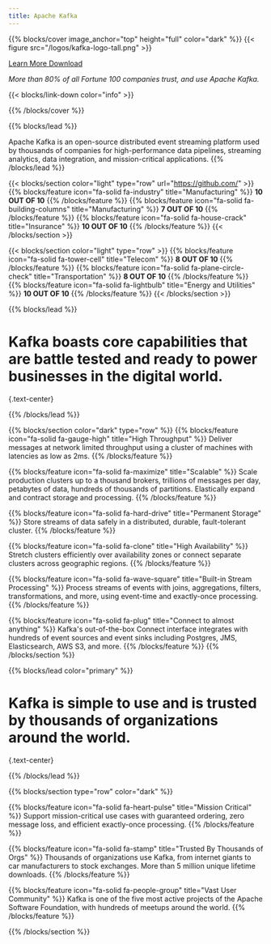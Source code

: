 ```yaml
---
title: Apache Kafka
---
```

{{% blocks/cover image_anchor="top" height="full" color="dark" %}}
{{< figure src="/logos/kafka-logo-tall.png" >}}

<a class="btn btn-lg btn-primary me-3 mb-4" href="/3.9/">
  Learn More <i class="fas fa-arrow-alt-circle-right ms-2"></i>
</a>
<a class="btn btn-lg btn-secondary me-3 mb-4" href="/community/downloads">
  Download <i class="fab fa-github ms-2 "></i>
</a>
<p class="lead mt-5"><i>More than 80% of all Fortune 100 companies trust, and use Apache Kafka.</i></p>
{{< blocks/link-down color="info" >}}

{{% /blocks/cover %}}



{{% blocks/lead %}}

Apache Kafka is an open-source distributed event streaming platform used by thousands of companies for high-performance data pipelines, streaming analytics, data integration, and mission-critical applications. 
{{% /blocks/lead %}}

{{< blocks/section color="light" type="row" url="https://github.com/" >}}
{{% blocks/feature icon="fa-solid fa-industry" title="Manufacturing" %}}
**10 OUT OF 10**
{{% /blocks/feature %}}
{{% blocks/feature icon="fa-solid fa-building-columns" title="Manufacturing" %}}
**7 OUT OF 10**
{{% /blocks/feature %}}
{{% blocks/feature icon="fa-solid fa-house-crack" title="Insurance" %}}
**10 OUT OF 10**
{{% /blocks/feature %}}
{{< /blocks/section >}}

{{< blocks/section color="light" type="row" >}}
{{% blocks/feature icon="fa-solid fa-tower-cell" title="Telecom" %}}
**8 OUT OF 10**
{{% /blocks/feature %}}
{{% blocks/feature icon="fa-solid fa-plane-circle-check" title="Transportation" %}}
**8 OUT OF 10**
{{% /blocks/feature %}}
{{% blocks/feature icon="fa-solid fa-lightbulb" title="Energy and Utilities" %}}
**10 OUT OF 10**
{{% /blocks/feature %}}
{{< /blocks/section >}}


{{% blocks/lead %}}

# Kafka boasts core capabilities that are battle tested and ready to power businesses in the digital world.

{.text-center}

{{% /blocks/lead %}}


{{% blocks/section color="dark" type="row" %}}
{{% blocks/feature icon="fa-solid fa-gauge-high" title="High Throughput" %}}
Deliver messages at network limited throughput using a cluster of machines with latencies as low as 2ms. 
{{% /blocks/feature %}}

{{% blocks/feature icon="fa-solid fa-maximize" title="Scalable" %}}
Scale production clusters up to a thousand brokers, trillions of messages per day, petabytes of data, hundreds of thousands of partitions. Elastically expand and contract storage and processing. 
{{% /blocks/feature %}}

{{% blocks/feature icon="fa-solid fa-hard-drive" title="Permanent Storage" %}}
Store streams of data safely in a distributed, durable, fault-tolerant cluster. 
{{% /blocks/feature %}}

{{% blocks/feature icon="fa-solid fa-clone" title="High Availability" %}}
Stretch clusters efficiently over availability zones or connect separate clusters across geographic regions. 
{{% /blocks/feature %}}


{{% blocks/feature icon="fa-solid fa-wave-square" title="Built-in Stream Processing" %}}
Process streams of events with joins, aggregations, filters, transformations, and more, using event-time and exactly-once processing.
{{% /blocks/feature %}}

{{% blocks/feature icon="fa-solid fa-plug" title="Connect to almost anything" %}}
Kafka's out-of-the-box Connect interface integrates with hundreds of event sources and event sinks including Postgres, JMS, Elasticsearch, AWS S3, and more. 
{{% /blocks/feature %}}
{{% /blocks/section %}}


{{% blocks/lead color="primary" %}}

# Kafka is simple to use and is trusted by thousands of organizations around the world.

{.text-center}

{{% /blocks/lead %}}


{{% blocks/section type="row" color="dark" %}}

{{% blocks/feature icon="fa-solid fa-heart-pulse" title="Mission Critical" %}}
Support mission-critical use cases with guaranteed ordering, zero message loss, and efficient exactly-once processing. 
{{% /blocks/feature %}}

{{% blocks/feature icon="fa-solid fa-stamp" title="Trusted By Thousands of Orgs" %}}
Thousands of organizations use Kafka, from internet giants to car manufacturers to stock exchanges. More than 5 million unique lifetime downloads. 
{{% /blocks/feature %}}

{{% blocks/feature icon="fa-solid fa-people-group" title="Vast User Community" %}}
Kafka is one of the five most active projects of the Apache Software Foundation, with hundreds of meetups around the world. 
{{% /blocks/feature %}}

{{% /blocks/section %}}